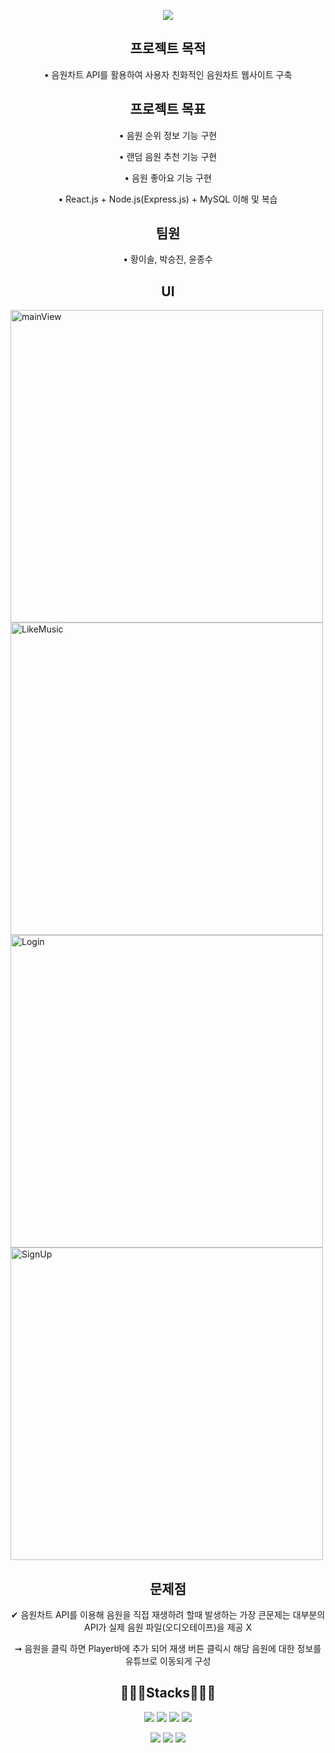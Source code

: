 <p align="center">
<img src="https://capsule-render.vercel.app/api?type=venom&height=100&text=Music%20Chart%20Site&fontSize=70&color=0:8871e5,100:b678c4&stroke=b678c4">
</p>

<h2 align="center">프로젝트 목적</h2>
<p align="center" > • 음원차트 API를 활용하여 사용자 친화적인 음원차트 웹사이트 구축</p>

<h2 align="center">프로젝트 목표</h2>
<p align="center" > • 음원 순위 정보 기능 구현</p>
<p align="center" > • 랜덤 음원 추천 기능 구현</p>
<p align="center" > • 음원 좋아요 기능 구현</p>
<p align="center" > • React.js + Node.js(Express.js) + MySQL 이해 및 복습</p>


<h2 align="center">팀원</h2>
<p align="center" > • 황이솔, 박승진, 윤종수</p>


<h2 align="center">UI</h2>
<img width="500" height="500" alt="mainView" src="https://github.com/user-attachments/assets/e63c12e7-8617-4822-8b34-7f18ff0e3698" />
<img width="500" height="500" alt="LikeMusic" src="https://github.com/user-attachments/assets/18fe68cf-bd57-40d3-afd8-e0edcbdd778a" />
<img width="500" height="500" alt="Login" src="https://github.com/user-attachments/assets/bdc8acd3-e300-4f61-8529-49a315d05d25" />
<img width="500" height="500" alt="SignUp" src="https://github.com/user-attachments/assets/df20ec28-4830-4a26-8dac-8ef9c427f366" />

<h2 align="center">문제점</h2>
<p align="center" > ✔ 음원차트 API를 이용해 음원을 직접 재생하려 할때 발생하는 가장 큰문제는 대부분의 API가 실제 음원 파일(오디오테이프)을 제공 X</p>
<p align="center" > ➞ 음원을 클릭 하면 Player바에 추가 되어 재생 버튼 클릭시 해당 음원에 대한 정보를 유튜브로 이동되게 구성</p>

<h2 align="center"> 🧑🏻‍💻Stacks🧑🏻‍💻 </h2>
<p align="center" display=" inline">
<img src = "https://img.shields.io/badge/HTML5-E34F26?style=for-the-badge&logo=html5&logoColor=white">
<img src = "https://img.shields.io/badge/CSS3-1572B6?style=for-the-badge&logo=css3&logoColor=white">
<img src = "https://img.shields.io/badge/Bootstrap-563D7C?style=for-the-badge&logo=bootstrap&logoColor=white">
<img src = "https://img.shields.io/badge/JavaScript-F7DF1E?style=for-the-badge&logo=JavaScript&logoColor=white">
</p>
<p align="center" display=" inline">
<img src = "https://img.shields.io/badge/React-20232A?style=for-the-badge&logo=react&logoColor=61DAFB">
<img src = "https://img.shields.io/badge/Node.js-43853D?style=for-the-badge&logo=node.js&logoColor=white">
<img src = "https://img.shields.io/badge/MySQL-005C84?style=for-the-badge&logo=mysql&logoColor=white">
</p>



